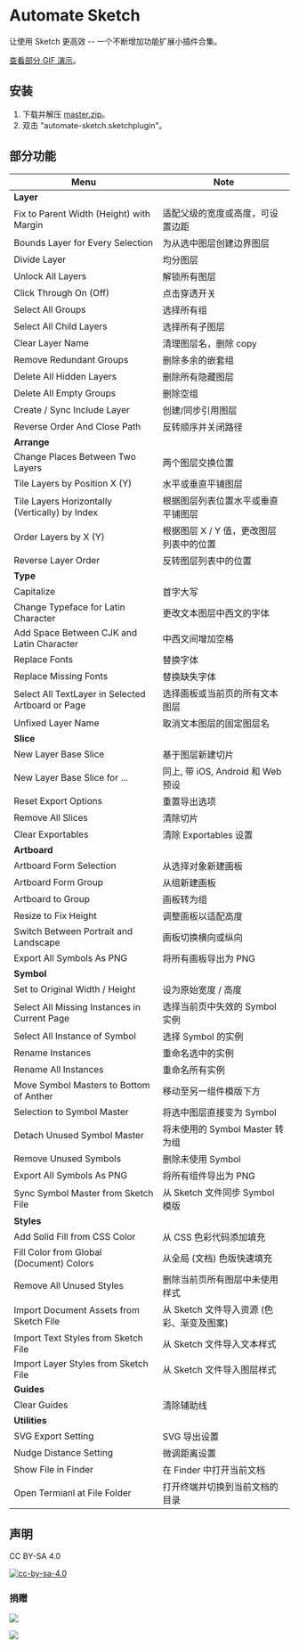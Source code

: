 # Automate Sketch

让使用 Sketch 更高效 -- 一个不断增加功能扩展小插件合集。

[查看部分 GIF 演示](http://ashung.github.io/Automate-Sketch/)。

## 安装

1. 下载并解压 [master.zip](https://github.com/Ashung/Automate-Sketch/archive/master.zip)。
2. 双击 "automate-sketch.sketchplugin"。

## 部分功能

| Menu                                     | Note                        |
| ---------------------------------------- | --------------------------- |
| **Layer**                                |                             |
| Fix to Parent Width (Height) with Margin | 适配父级的宽度或高度，可设置边距            |
| Bounds Layer for Every Selection         | 为从选中图层创建边界图层                |
| Divide Layer                             | 均分图层                        |
| Unlock All Layers                        | 解锁所有图层                      |
| Click Through On (Off)                   | 点击穿透开关                      |
| Select All Groups                        | 选择所有组                       |
| Select All Child Layers                  | 选择所有子图层                     |
| Clear Layer Name                         | 清理图层名，删除 copy               |
| Remove Redundant Groups                  | 删除多余的嵌套组                    |
| Delete All Hidden Layers                 | 删除所有隐藏图层                    |
| Delete All Empty Groups                  | 删除空组                        |
| Create / Sync Include Layer              | 创建/同步引用图层                   |
| Reverse Order And Close Path             | 反转顺序并关闭路径                   |
| **Arrange**                              |                             |
| Change Places Between Two Layers         | 两个图层交换位置                    |
| Tile Layers by Position X (Y)            | 水平或垂直平铺图层                   |
| Tile Layers Horizontally (Vertically) by Index | 根据图层列表位置水平或垂直平铺图层           |
| Order Layers by X (Y)                    | 根据图层 X / Y 值，更改图层列表中的位置     |
| Reverse Layer Order                      | 反转图层列表中的位置                  |
| **Type**                                 |                             |
| Capitalize                               | 首字大写                        |
| Change Typeface for Latin Character      | 更改文本图层中西文的字体                |
| Add Space Between CJK and Latin Character | 中西文间增加空格                    |
| Replace Fonts                            | 替换字体                        |
| Replace Missing Fonts                    | 替换缺失字体                      |
| Select All TextLayer in Selected Artboard or Page | 选择画板或当前页的所有文本图层             |
| Unfixed Layer Name                       | 取消文本图层的固定图层名                |
| **Slice**                                |                             |
| New Layer Base Slice                     | 基于图层新建切片                    |
| New Layer Base Slice for ...             | 同上, 带 iOS, Android 和 Web 预设 |
| Reset Export Options                     | 重置导出选项                      |
| Remove All Slices                        | 清除切片                        |
| Clear Exportables                        | 清除 Exportables 设置           |
| **Artboard**                             |                             |
| Artboard Form Selection                  | 从选择对象新建画板                   |
| Artboard Form Group                      | 从组新建画板                      |
| Artboard to Group                        | 画板转为组                       |
| Resize to Fix Height                     | 调整画板以适配高度                   |
| Switch Between Portrait and Landscape    | 画板切换横向或纵向                   |
| Export All Symbols As PNG                | 将所有画板导出为 PNG                |
| **Symbol**                               |                             |
| Set to Original Width / Height           | 设为原始宽度 / 高度                 |
| Select All Missing Instances in Current Page | 选择当前页中失效的 Symbol 实例         |
| Select All Instance of Symbol            | 选择 Symbol 的实例               |
| Rename Instances                         | 重命名选中的实例                    |
| Rename All Instances                     | 重命名所有实例                     |
| Move Symbol Masters to Bottom of Anther  | 移动至另一组件模版下方                 |
| Selection to Symbol Master               | 将选中图层直接变为 Symbol            |
| Detach Unused Symbol Master              | 将未使用的 Symbol Master 转为组     |
| Remove Unused Symbols                    | 删除未使用 Symbol                |
| Export All Symbols As PNG                | 将所有组件导出为 PNG                |
| Sync Symbol Master from Sketch File      | 从 Sketch 文件同步 Symbol 模版     |
| **Styles**                               |                             |
| Add Solid Fill from CSS Color            | 从 CSS 色彩代码添加填充              |
| Fill Color from Global (Document) Colors | 从全局 (文档) 色版快速填充             |
| Remove All Unused Styles                 | 删除当前页所有图层中未使用样式             |
| Import Document Assets from Sketch File  | 从 Sketch 文件导入资源 (色彩、渐变及图案)  |
| Import Text Styles from Sketch File      | 从 Sketch 文件导入文本样式           |
| Import Layer Styles from Sketch File     | 从 Sketch 文件导入图层样式           |
| **Guides**                               |                             |
| Clear Guides                             | 清除辅助线                       |
| **Utilities**                            |                             |
| SVG Export Setting                       | SVG 导出设置                    |
| Nudge Distance Setting                   | 微调距离设置                      |
| Show File in Finder                      | 在 Finder 中打开当前文档            |
| Open Termianl at File Folder             | 打开终端并切换到当前文档的目录             |

## 声明

CC BY-SA 4.0

[![cc-by-sa-4.0](https://i.creativecommons.org/l/by-sa/4.0/80x15.png)](http://creativecommons.org/licenses/by-sa/4.0/)

### 捐赠

![](http://ashung.github.io/Automate-Sketch/css/donate_wechat_rmb_10.png)

![](http://ashung.github.io/Automate-Sketch/css/donate_alipay_rmb_10.png)

